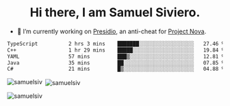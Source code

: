 <h1 align="center">Hi there, I am Samuel Siviero.</h1>

- 🔭 I’m currently working on [Presidio](https://presidio.ac), an anti-cheat for [Project Nova](https://discord.gg/novafn).

<!--START_SECTION:waka-->

```txt
TypeScript          2 hrs 3 mins    ███████░░░░░░░░░░░░░░░░░░   27.46 %
C++                 1 hr 29 mins    █████░░░░░░░░░░░░░░░░░░░░   19.84 %
YAML                57 mins         ███▒░░░░░░░░░░░░░░░░░░░░░   12.81 %
Java                35 mins         ██░░░░░░░░░░░░░░░░░░░░░░░   07.85 %
C#                  21 mins         █▒░░░░░░░░░░░░░░░░░░░░░░░   04.88 %
```

<!--END_SECTION:waka-->

<p><img align="left" src="https://github-readme-stats.vercel.app/api/top-langs?username=samuelsiv&show_icons=true&locale=en&layout=compact&theme=radical" alt="samuelsiv" /></p>

<p>&nbsp;<img align="center" src="https://github-readme-stats.vercel.app/api?username=samuelsiv&show_icons=true&locale=en&theme=radical" alt="samuelsiv" /></p>
<p align="left"> <img src="https://komarev.com/ghpvc/?username=samuelsiv&label=Profile%20views&color=0e75b6&style=flat" alt="samuelsiv" /> </p>
